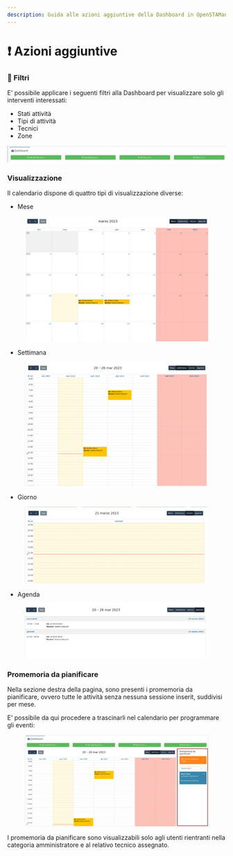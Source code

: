 ```yaml
---
description: Guida alle azioni aggiuntive della Dashboard in OpenSTAManager
---
```


# ❗ Azioni aggiuntive

### 🔦 Filtri

E' possibile applicare i seguenti filtri alla Dashboard per visualizzare solo gli interventi interessati:

* Stati attività
* Tipi di attività
* Tecnici
* Zone

![](<../../../.gitbook/assets/immagine (533).png>)

### Visualizzazione

Il calendario dispone di quattro tipi di visualizzazione diverse:

* Mese

<figure><img src="../../../.gitbook/assets/immagine (77).png" alt=""><figcaption></figcaption></figure>

* Settimana

<figure><img src="../../../.gitbook/assets/immagine (390).png" alt=""><figcaption></figcaption></figure>

* Giorno

<figure><img src="../../../.gitbook/assets/immagine (352).png" alt=""><figcaption></figcaption></figure>

* Agenda

<figure><img src="../../../.gitbook/assets/immagine (241).png" alt=""><figcaption></figcaption></figure>

### Promemoria da pianificare

Nella sezione destra della pagina, sono presenti i promemoria da pianificare, ovvero tutte le attività senza nessuna sessione inserit, suddivisi per mese.

E' possibile da qui procedere a trascinarli nel calendario per programmare gli eventi:

<figure><img src="../../../.gitbook/assets/immagine (642).png" alt=""><figcaption></figcaption></figure>

I promemoria da pianificare sono visualizzabili solo agli utenti rientranti nella categoria amministratore e al relativo tecnico assegnato.
